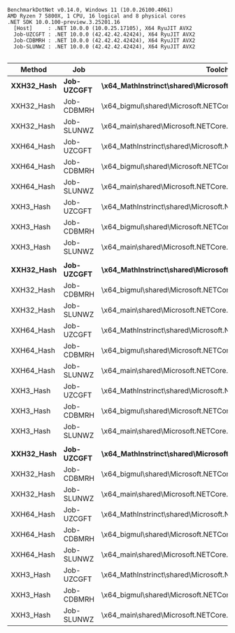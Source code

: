 ```

BenchmarkDotNet v0.14.0, Windows 11 (10.0.26100.4061)
AMD Ryzen 7 5800X, 1 CPU, 16 logical and 8 physical cores
.NET SDK 10.0.100-preview.3.25201.16
  [Host]     : .NET 10.0.0 (10.0.25.17105), X64 RyuJIT AVX2
  Job-UZCGFT : .NET 10.0.0 (42.42.42.42424), X64 RyuJIT AVX2
  Job-CDBMRH : .NET 10.0.0 (42.42.42.42424), X64 RyuJIT AVX2
  Job-SLUNWZ : .NET 10.0.0 (42.42.42.42424), X64 RyuJIT AVX2


```
| Method     | Job        | Toolchain                                                                                  | Count   | Mean           | Error         | StdDev        | Ratio | RatioSD |
|----------- |----------- |------------------------------------------------------------------------------------------- |-------- |---------------:|--------------:|--------------:|------:|--------:|
| **XXH32_Hash** | **Job-UZCGFT** | **\x64_MathInstrinct\shared\Microsoft.NETCore.App\10.0.0\corerun.exe** | **2**       |       **4.506 ns** |     **0.0554 ns** |     **0.0518 ns** |  **0.99** |    **0.01** |
| XXH32_Hash | Job-CDBMRH | \x64_bigmul\shared\Microsoft.NETCore.App\10.0.0\corerun.exe        | 2       |       4.439 ns |     0.0038 ns |     0.0032 ns |  0.98 |    0.00 |
| XXH32_Hash | Job-SLUNWZ | \x64_main\shared\Microsoft.NETCore.App\10.0.0\corerun.exe          | 2       |       4.532 ns |     0.0122 ns |     0.0108 ns |  1.00 |    0.00 |
| XXH64_Hash | Job-UZCGFT | \x64_MathInstrinct\shared\Microsoft.NETCore.App\10.0.0\corerun.exe | 2       |       6.765 ns |     0.0264 ns |     0.0247 ns |  1.49 |    0.01 |
| XXH64_Hash | Job-CDBMRH | \x64_bigmul\shared\Microsoft.NETCore.App\10.0.0\corerun.exe        | 2       |       6.749 ns |     0.0214 ns |     0.0200 ns |  1.49 |    0.01 |
| XXH64_Hash | Job-SLUNWZ | \x64_main\shared\Microsoft.NETCore.App\10.0.0\corerun.exe          | 2       |       6.892 ns |     0.0189 ns |     0.0177 ns |  1.52 |    0.01 |
| XXH3_Hash  | Job-UZCGFT | \x64_MathInstrinct\shared\Microsoft.NETCore.App\10.0.0\corerun.exe | 2       |       3.391 ns |     0.0458 ns |     0.0428 ns |  0.75 |    0.01 |
| XXH3_Hash  | Job-CDBMRH | \x64_bigmul\shared\Microsoft.NETCore.App\10.0.0\corerun.exe        | 2       |       3.415 ns |     0.0311 ns |     0.0291 ns |  0.75 |    0.01 |
| XXH3_Hash  | Job-SLUNWZ | \x64_main\shared\Microsoft.NETCore.App\10.0.0\corerun.exe          | 2       |       3.450 ns |     0.0175 ns |     0.0155 ns |  0.76 |    0.00 |
|            |            |                                                                                            |         |                |               |               |       |         |
| **XXH32_Hash** | **Job-UZCGFT** | **\x64_MathInstrinct\shared\Microsoft.NETCore.App\10.0.0\corerun.exe** | **32**      |       **7.303 ns** |     **0.0208 ns** |     **0.0185 ns** |  **1.01** |    **0.02** |
| XXH32_Hash | Job-CDBMRH | \x64_bigmul\shared\Microsoft.NETCore.App\10.0.0\corerun.exe        | 32      |       7.393 ns |     0.1118 ns |     0.0933 ns |  1.02 |    0.02 |
| XXH32_Hash | Job-SLUNWZ | \x64_main\shared\Microsoft.NETCore.App\10.0.0\corerun.exe          | 32      |       7.263 ns |     0.1267 ns |     0.1185 ns |  1.00 |    0.02 |
| XXH64_Hash | Job-UZCGFT | \x64_MathInstrinct\shared\Microsoft.NETCore.App\10.0.0\corerun.exe | 32      |      10.195 ns |     0.0276 ns |     0.0258 ns |  1.40 |    0.02 |
| XXH64_Hash | Job-CDBMRH | \x64_bigmul\shared\Microsoft.NETCore.App\10.0.0\corerun.exe        | 32      |      10.164 ns |     0.0267 ns |     0.0208 ns |  1.40 |    0.02 |
| XXH64_Hash | Job-SLUNWZ | \x64_main\shared\Microsoft.NETCore.App\10.0.0\corerun.exe          | 32      |      10.417 ns |     0.0439 ns |     0.0389 ns |  1.43 |    0.02 |
| XXH3_Hash  | Job-UZCGFT | \x64_MathInstrinct\shared\Microsoft.NETCore.App\10.0.0\corerun.exe | 32      |       3.685 ns |     0.0218 ns |     0.0182 ns |  0.51 |    0.01 |
| XXH3_Hash  | Job-CDBMRH | \x64_bigmul\shared\Microsoft.NETCore.App\10.0.0\corerun.exe        | 32      |       3.907 ns |     0.0446 ns |     0.0417 ns |  0.54 |    0.01 |
| XXH3_Hash  | Job-SLUNWZ | \x64_main\shared\Microsoft.NETCore.App\10.0.0\corerun.exe          | 32      |       4.367 ns |     0.0622 ns |     0.0551 ns |  0.60 |    0.01 |
|            |            |                                                                                            |         |                |               |               |       |         |
| **XXH32_Hash** | **Job-UZCGFT** | **\x64_MathInstrinct\shared\Microsoft.NETCore.App\10.0.0\corerun.exe** | **1048576** | **112,637.759 ns** | **1,998.0098 ns** | **1,868.9396 ns** |  **1.00** |    **0.02** |
| XXH32_Hash | Job-CDBMRH | \x64_bigmul\shared\Microsoft.NETCore.App\10.0.0\corerun.exe        | 1048576 | 111,333.138 ns |   623.0366 ns |   520.2637 ns |  0.98 |    0.01 |
| XXH32_Hash | Job-SLUNWZ | \x64_main\shared\Microsoft.NETCore.App\10.0.0\corerun.exe          | 1048576 | 113,210.760 ns | 1,452.7533 ns | 1,358.9064 ns |  1.00 |    0.02 |
| XXH64_Hash | Job-UZCGFT | \x64_MathInstrinct\shared\Microsoft.NETCore.App\10.0.0\corerun.exe | 1048576 |  64,450.041 ns |   438.1069 ns |   388.3704 ns |  0.57 |    0.01 |
| XXH64_Hash | Job-CDBMRH | \x64_bigmul\shared\Microsoft.NETCore.App\10.0.0\corerun.exe        | 1048576 |  63,751.124 ns |   685.1016 ns |   640.8444 ns |  0.56 |    0.01 |
| XXH64_Hash | Job-SLUNWZ | \x64_main\shared\Microsoft.NETCore.App\10.0.0\corerun.exe          | 1048576 |  63,781.161 ns |   806.3251 ns |   754.2370 ns |  0.56 |    0.01 |
| XXH3_Hash  | Job-UZCGFT | \x64_MathInstrinct\shared\Microsoft.NETCore.App\10.0.0\corerun.exe | 1048576 |  19,753.274 ns |    67.6017 ns |    59.9272 ns |  0.17 |    0.00 |
| XXH3_Hash  | Job-CDBMRH | \x64_bigmul\shared\Microsoft.NETCore.App\10.0.0\corerun.exe        | 1048576 |  20,026.098 ns |   133.5598 ns |   118.3973 ns |  0.18 |    0.00 |
| XXH3_Hash  | Job-SLUNWZ | \x64_main\shared\Microsoft.NETCore.App\10.0.0\corerun.exe          | 1048576 |  20,193.862 ns |   383.1404 ns |   456.1015 ns |  0.18 |    0.00 |
